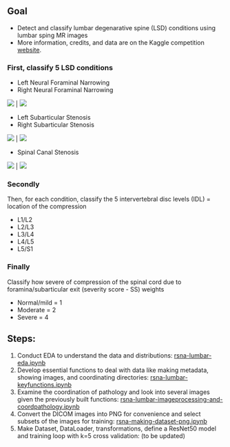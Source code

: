 ## Goal

- Detect and classify lumbar degenarative spine (LSD) conditions using lumbar sping MR images
- More information, credits, and data are on the Kaggle competition [website](https://www.kaggle.com/competitions/rsna-2024-lumbar-spine-degenerative-classification).

### First, classify 5 LSD conditions

- Left Neural Foraminal Narrowing 
- Right Neural Foraminal Narrowing 

![](https://github.com/quanghieu31/lumbar-spine-degenerative-classification/blob/main/static/Neural-Foraminal-Narrowing.png)  |  ![](https://github.com/quanghieu31/lumbar-spine-degenerative-classification/blob/main/static/Neural-Foraminal-Narrowing-Severity.png)

- Left Subarticular Stenosis 
- Right Subarticular Stenosis 

![](https://github.com/quanghieu31/lumbar-spine-degenerative-classification/blob/main/static/Subarticular-Stenosis.png)  |  ![](https://github.com/quanghieu31/lumbar-spine-degenerative-classification/blob/main/static/Subarticular-Stenosis-Severity.png)

- Spinal Canal Stenosis 

![](https://github.com/quanghieu31/lumbar-spine-degenerative-classification/blob/main/static/Canal-Stenosis.png)  |  ![](https://github.com/quanghieu31/lumbar-spine-degenerative-classification/blob/main/static/Canal-Stenosis-Severity.png)

### Secondly

Then, for each condition, classify the 5 intervertebral disc levels (IDL) = location of the compression
- L1/L2
- L2/L3
- L3/L4
- L4/L5
- L5/S1

### Finally
Classify how severe of compression of the spinal cord due to foramina/subarticular exit (severity score - SS) weights
- Normal/mild = 1
- Moderate = 2
- Severe = 4

## Steps:

1. Conduct EDA to understand the data and distributions: [rsna-lumbar-eda.ipynb](https://github.com/quanghieu31/lumbar-spine-degenerative-classification/blob/main/rsna-lumbar-eda.ipynb)
2. Develop essential functions to deal with data like making metadata, showing images, and coordinating directories: [rsna-lumbar-keyfunctions.ipynb](https://github.com/quanghieu31/lumbar-spine-degenerative-classification/blob/main/rsna-lumbar-keyfunctions.ipynb)
3. Examine the coordination of pathology and look into several images given the previously built functions: [rsna-lumbar-imageprocessing-and-coordpathology.ipynb](https://github.com/quanghieu31/lumbar-spine-degenerative-classification/blob/main/rsna-lumbar-imageprocessing-and-coordpathology.ipynb)
4. Convert the DICOM images into PNG for convenience and select subsets of the images for training: [rsna-making-dataset-png.ipynb](https://github.com/quanghieu31/lumbar-spine-degenerative-classification/blob/main/rsna-making-dataset-png.ipynb)
5. Make Dataset, DataLoader, transformations, define a ResNet50 model and training loop with k=5 cross validation: (to be updated)


